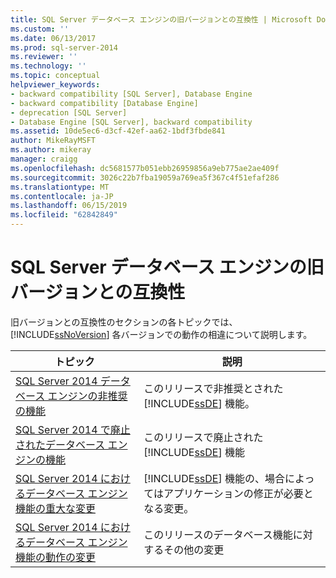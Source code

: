 ```yaml
---
title: SQL Server データベース エンジンの旧バージョンとの互換性 | Microsoft Docs
ms.custom: ''
ms.date: 06/13/2017
ms.prod: sql-server-2014
ms.reviewer: ''
ms.technology: ''
ms.topic: conceptual
helpviewer_keywords:
- backward compatibility [SQL Server], Database Engine
- backward compatibility [Database Engine]
- deprecation [SQL Server]
- Database Engine [SQL Server], backward compatibility
ms.assetid: 10de5ec6-d3cf-42ef-aa62-1bdf3fbde841
author: MikeRayMSFT
ms.author: mikeray
manager: craigg
ms.openlocfilehash: dc5681577b051ebb26959856a9eb775ae2ae409f
ms.sourcegitcommit: 3026c22b7fba19059a769ea5f367c4f51efaf286
ms.translationtype: MT
ms.contentlocale: ja-JP
ms.lasthandoff: 06/15/2019
ms.locfileid: "62842849"
---
```

# <a name="sql-server-database-engine-backward-compatibility"></a>SQL Server データベース エンジンの旧バージョンとの互換性
  旧バージョンとの互換性のセクションの各トピックでは、[!INCLUDE[ssNoVersion](../includes/ssnoversion-md.md)] 各バージョンでの動作の相違について説明します。  
  
|トピック|説明|  
|-----------|-----------------|  
|[SQL Server 2014 データベース エンジンの非推奨の機能](deprecated-database-engine-features-in-sql-server-2016.md)|このリリースで非推奨とされた [!INCLUDE[ssDE](../includes/ssde-md.md)] 機能。|  
|[SQL Server 2014 で廃止されたデータベース エンジンの機能](discontinued-database-engine-functionality-in-sql-server-2016.md)|このリリースで廃止された [!INCLUDE[ssDE](../includes/ssde-md.md)] 機能|  
|[SQL Server 2014 におけるデータベース エンジン機能の重大な変更](breaking-changes-to-database-engine-features-in-sql-server-2016.md)|[!INCLUDE[ssDE](../includes/ssde-md.md)] 機能の、場合によってはアプリケーションの修正が必要となる変更。|  
|[SQL Server 2014 におけるデータベース エンジン機能の動作の変更](../../2014/database-engine/behavior-changes-to-database-engine-features-in-sql-server-2014.md)|このリリースのデータベース機能に対するその他の変更|  
  
  
